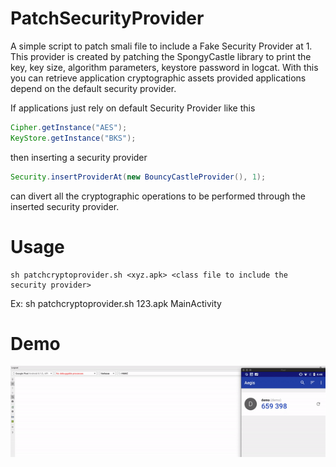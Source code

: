 # PatchSecurityProvider
A simple script to patch smali file to include a Fake Security Provider at 1. This provider is created by patching the SpongyCastle library to print the key, key size, algorithm parameters, keystore password in logcat. With this you can retrieve application cryptographic assets provided applications depend on the default security provider.

If applications just rely on default Security Provider like this
```Java
Cipher.getInstance("AES");
KeyStore.getInstance("BKS");
```
then inserting a security provider 
```Java
Security.insertProviderAt(new BouncyCastleProvider(), 1);
```
can divert all the cryptographic operations to be performed through the inserted security provider.


# Usage
```Shell
sh patchcryptoprovider.sh <xyz.apk> <class file to include the security provider>
```
Ex: sh patchcryptoprovider.sh 123.apk MainActivity

# Demo
![Demo](demo.gif)
